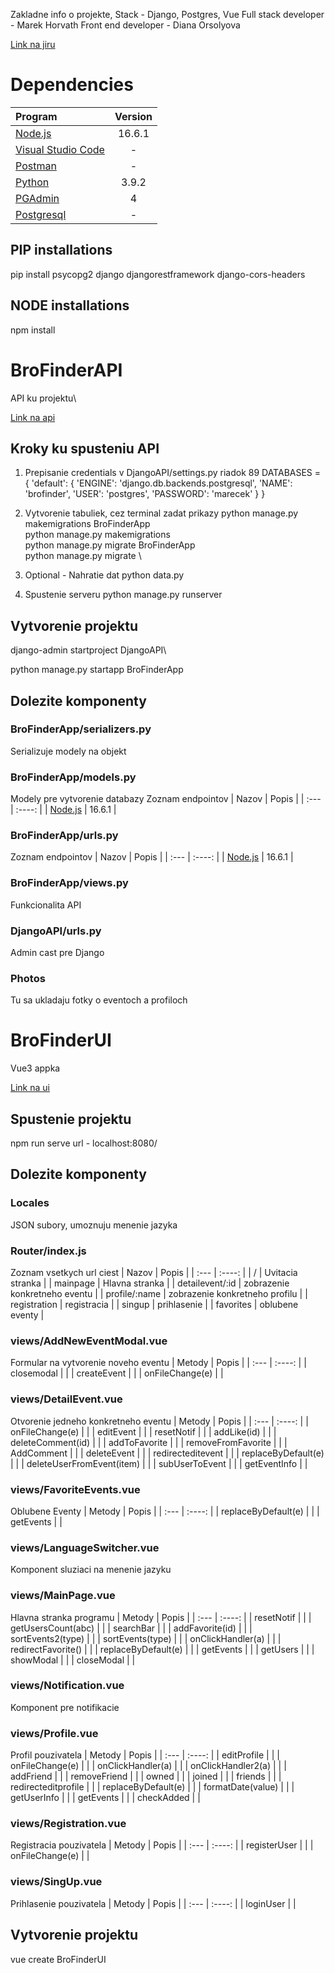 Zakladne info o projekte, Stack - Django, Postgres, Vue
Full stack developer - Marek Horvath
Front end developer - Diana Orsolyova 

[Link na jiru](https://brofinder.atlassian.net/jira/software/projects/BROF/boards/1)


# Dependencies 

| Program      | Version |
| :---        |    :----:   |
| [Node.js](https://nodejs.org/en/)     |  16.6.1 |
| [Visual Studio Code](https://code.visualstudio.com/)     | -  |
| [Postman](https://www.postman.com/)     |  - |
| [Python](https://www.python.org/)     |  3.9.2 |
| [PGAdmin](https://www.pgadmin.org/)     |  4 |
| [Postgresql](https://www.postgresql.org/)     | -  |

## PIP installations 

pip install psycopg2 django djangorestframework django-cors-headers

## NODE installations

npm install 

# BroFinderAPI

API ku projektu\

[Link na api](https://git.kpi.fei.tuke.sk/brofinder/brofinderapi)

## Kroky ku spusteniu API
1. Prepisanie credentials v DjangoAPI/settings.py riadok 89
    DATABASES = {
        'default': {
            'ENGINE': 'django.db.backends.postgresql',
            'NAME': 'brofinder',
            'USER': 'postgres',
            'PASSWORD': 'marecek'
        }
    }

2. Vytvorenie tabuliek, cez terminal zadat prikazy 
python manage.py makemigrations BroFinderApp\
python manage.py makemigrations \
python manage.py migrate BroFinderApp\
python manage.py migrate \

3. Optional - Nahratie dat 
python data.py

4. Spustenie serveru 
python manage.py runserver

## Vytvorenie projektu

django-admin startproject DjangoAPI\

python manage.py startapp BroFinderApp

## Dolezite komponenty

### BroFinderApp/serializers.py
Serializuje modely na objekt 

### BroFinderApp/models.py
Modely pre vytvorenie databazy 
Zoznam endpointov
| Nazov      | Popis |
| :---        |    :----:   |
| [Node.js](https://nodejs.org/en/)     |  16.6.1 |

### BroFinderApp/urls.py
Zoznam endpointov
| Nazov      | Popis |
| :---        |    :----:   |
| [Node.js](https://nodejs.org/en/)     |  16.6.1 |
### BroFinderApp/views.py
Funkcionalita API
### DjangoAPI/urls.py
Admin cast pre Django 

### Photos
Tu sa ukladaju fotky o eventoch a profiloch

# BroFinderUI

Vue3 appka

[Link na ui](https://git.kpi.fei.tuke.sk/brofinder/brofinderui)

## Spustenie projektu
npm run serve
url - localhost:8080/


## Dolezite komponenty 

### Locales
JSON subory, umoznuju menenie jazyka 
### Router/index.js
Zoznam vsetkych url ciest
| Nazov      | Popis |
| :---        |    :----:   |
| /   | Uvitacia stranka |
| mainpage   | Hlavna stranka |
|  detailevent/:id  | zobrazenie konkretneho eventu |
|  profile/:name  | zobrazenie konkretneho profilu |
|  registration  | registracia |
|   singup | prihlasenie |
|  favorites  | oblubene eventy |

### views/AddNewEventModal.vue
Formular na vytvorenie noveho eventu 
| Metody      | Popis |
| :---        |    :----:   |
|   closemodal   |   |
|   createEvent   |   |
|   onFileChange(e)   |   |

### views/DetailEvent.vue
Otvorenie jedneho konkretneho eventu
| Metody      | Popis |
| :---        |    :----:   |
|  onFileChange(e)    |   |
|   editEvent   |   |
|    resetNotif  |   |
|    addLike(id)  |   |
|  deleteComment(id)    |   |
|   addToFavorite   |   |
|    removeFromFavorite  |   |
|    AddComment  |   |
|   deleteEvent   |   |
|  redirecteditevent    |   |
|    replaceByDefault(e)  |   |
|   deleteUserFromEvent(item)   |   |
|  subUserToEvent    |   |
|    getEventInfo  |   |


### views/FavoriteEvents.vue
Oblubene Eventy
| Metody      | Popis |
| :---        |    :----:   |
|   replaceByDefault(e)   |   |
|  getEvents    |   |

### views/LanguageSwitcher.vue
Komponent sluziaci na menenie jazyku 

### views/MainPage.vue
Hlavna stranka programu 
| Metody      | Popis |
| :---        |    :----:   |
|   resetNotif   |   |
|   getUsersCount(abc)   |   |
|    searchBar  |   |
|    addFavorite(id)  |   |
|    sortEvents2(type)  |   |
|   sortEvents(type)   |   |
|    onClickHandler(a)  |   |
|  redirectFavorite()    |   |
|   replaceByDefault(e)   |   |
|   getEvents   |   |
|   getUsers   |   |
|     showModal |   |
|   closeModal   |   |


### views/Notification.vue
Komponent pre notifikacie 

### views/Profile.vue
Profil pouzivatela
| Metody      | Popis |
| :---        |    :----:   |
|  editProfile    |   |
|   onFileChange(e)   |   |
|   onClickHandler(a)   |   |
|   onClickHandler2(a)   |   |
|  addFriend    |   |
|   removeFriend   |   |
|     owned |   |
|    joined  |   |
|   friends   |   |
|   redirecteditprofile   |   |
|    replaceByDefault(e)  |   |
|   formatDate(value)   |   |
|    getUserInfo  |   |
|    getEvents  |   |
|   checkAdded   |   |


### views/Registration.vue
Registracia pouzivatela
| Metody      | Popis |
| :---        |    :----:   |
|   registerUser   |   |
|   onFileChange(e)   |   |

### views/SingUp.vue
Prihlasenie pouzivatela
| Metody      | Popis |
| :---        |    :----:   |
|   loginUser   |   |

## Vytvorenie projektu
vue create BroFinderUI
